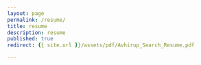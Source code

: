 ```yaml
---
layout: page
permalink: /resume/
title: resume
description: resume
published: true
redirect: {{ site.url }}/assets/pdf/Avhirup_Search_Resume.pdf

---
```

